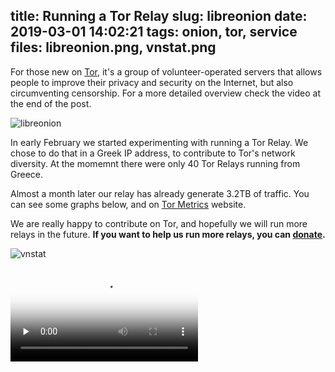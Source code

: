title: Running a Tor Relay
slug: libreonion
date: 2019-03-01 14:02:21
tags: onion, tor, service
files: libreonion.png, vnstat.png
---

For those new on [Tor](https://www.torproject.org/), it's a group of volunteer-operated servers that allows people to improve their privacy and security on the Internet, but also circumventing censorship. For a more detailed overview check the video at the end of the post.

<img alt="libreonion" src="/2019/03/01/libreonion/libreonion.png" class="float-left">

In early February we started experimenting with running a Tor Relay. We chose to do that in a Greek IP address, to contribute to Tor's network diversity. At the momemnt there were only 40 Tor Relays running from Greece.

Almost a month later our relay has already generate 3.2TB of traffic. You can see some graphs below, and on [Tor Metrics](https://metrics.torproject.org/rs.html#details/E8D114B3C78D8E6E7FEB1004650DD632C2143C9E) website.

We are really happy to contribute on Tor, and hopefully we will run more relays in the future. **If you want to help us run more relays, you can [donate](https://liberapay.com/libreops/donate).**

![vnstat](vnstat.png)

<div class="embed-responsive embed-responsive-16by9">
  <video controls="" preload="none" poster="https://www.torproject.org/images/tor-animation.jpg" class="embed-responsive-item">
    <source src="https://www.torproject.org/videos/Tor_Animation_en.mp4" type="video/mp4">
    <track label="English" kind="captions" src="https://www.torproject.org/videos/en.vtt" srclang="en" default="">
  </video>
</div>

